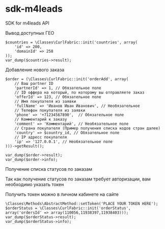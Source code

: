 # sdk-m4leads
SDK for m4leads API

Вывод доступных ГЕО
```
$countries = \Classes\CurlFabric::init('countries', array(
    'id' => 200,
    'domainId' => 258
));
var_dump($countries->result);
```
Добавление нового заказа
```
$order = (\Classes\CurlFabric::init('orderAdd', array(
    // Ваш partner ID
    'partnerId' => 1, // Обязательное поле
    // ID оффера на который, по которому вы отправляете заказ
    'offerId' => 123, // Обязательное поле
    // Имя покупателя из заявки
    'fullName' => 'Иванов Иван Иванович', // Необязательное
    // Телефон покупателя из заявки
    'phone' => '+71234567890',  // Обязательное поле
    // Комментарий к заказу
    'comment' => 'Комментарий', // Необязательное поле
    // Страна покупателя (Пример получения списка кодов стран далее)
    'country' => $country_id, // Обязательное поле
    // IP адресс покупателя
    'ip' => '127.0.0.1', // Необязательное поле
)))->getResult();

var_dump($order->result);
var_dump($order->info);
```
Получение списка статусов по заказам

Так как получение статусов по заказам требует авторизации, вам необходимо указать токен

Получить токен можно в личном кабинете на сайте
```
\Classes\Methods\AbstractMethod::setToken('PLACE YOUR TOKEN HERE');
$orderStatus = \Classes\CurlFabric::init('orderStatus', array('ordersId' => array(110056,11938397,11938403)));
var_dump($orderStatus->result);
var_dump($orderStatus->info);
```